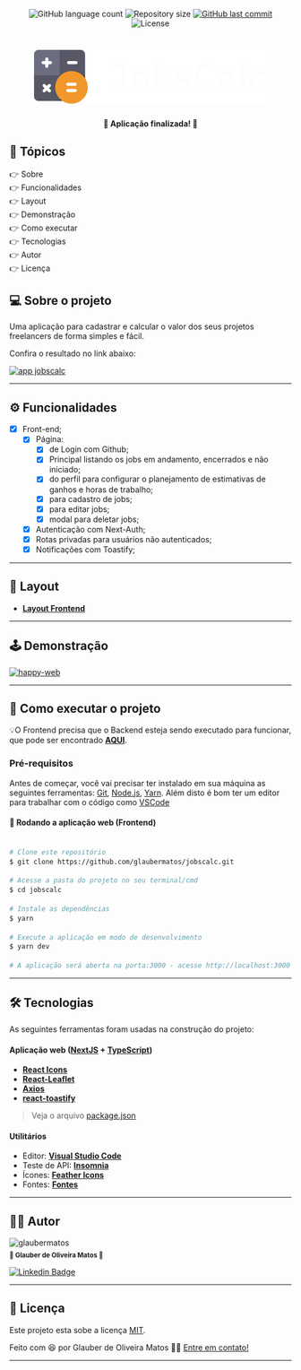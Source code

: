 <p align="center">
  <img alt="GitHub language count" src="https://img.shields.io/github/languages/count/glaubermatos/jobscalc?color=%2304D361&style=flat">

  <img alt="Repository size" src="https://img.shields.io/github/repo-size/glaubermatos/jobscalc?style=flat">
  
  <a href="https://github.com/glaubermatos/jobscalc/commits/master">
    <img alt="GitHub last commit" src="https://img.shields.io/github/last-commit/glaubermatos/jobscalc?style=flat">
  </a>
    
   <img alt="License" src="https://img.shields.io/badge/license-MIT-brightgreen?style=flat">
  
</p>

<h1 align="center">
    <img src="./public/logo.svg" />
</h1>

<h4 align="center"> 
	🚧  Aplicação finalizada! 🚧
</h4>

## 🏁 Tópicos

<p>
 👉<a href="#-sobre-o-projeto" style="text-decoration: none; "> Sobre</a> <br/>
👉<a href="#-funcionalidades" style="text-decoration: none; "> Funcionalidades</a> <br/>
👉<a href="#-layout" style="text-decoration: none"> Layout</a> <br/>
👉<a href="#-demonstracao" style="text-decoration: none"> Demonstração</a> <br/>
👉<a href="#-como-executar-o-projeto" style="text-decoration: none"> Como executar</a> <br/>
👉<a href="#-tecnologias" style="text-decoration: none"> Tecnologias</a> <br/>
👉<a href="#-autor" style="text-decoration: none"> Autor</a> <br/>
👉<a href="#user-content--licença" style="text-decoration: none"> Licença</a>

</p>

## 💻 Sobre o projeto

Uma aplicação para cadastrar e calcular o valor dos seus projetos freelancers de forma simples e fácil.

Confira o resultado no link abaixo:

<a align="center" href="https://jobscalc-glauber.vercel.app/">
    <img alt="app jobscalc" src="https://img.shields.io/static/v1?label=site&message=jobscalc&color=F1972C&style=flat&logo=vercel">
</a>

---

<a name="-funcionalidades"></a>

## ⚙️ Funcionalidades

- [x] Front-end;
  - [x] Página:
    - [x] de Login com Github;
    - [x] Principal listando os jobs em andamento, encerrados e não iniciado;
    - [x] do perfil para configurar o planejamento de estimativas de ganhos e horas de trabalho;
    - [x] para cadastro de jobs;
    - [x] para editar jobs;
    - [x] modal para deletar jobs;
  - [x] Autenticação com Next-Auth;
  - [x] Rotas privadas para usuários não autenticados;
  - [x] Notificações com Toastify;

---

## 🎨 Layout

- **[Layout Frontend](https://www.figma.com/file/1YbzIzsyRCfaDt86iUb6Lw/Jobs-Planning-Maratona-Discover2-Copy)**

---

<a name="-demonstracao"></a>

## 🕹️ Demonstração

<a align="center" href="">
    <img alt="happy-web" src="https://img.shields.io/static/v1?label=post&message=jobscalc&color=F1972C&style=flat&logo=linkedin">
</a>

---

## 🚀 Como executar o projeto

💡O Frontend precisa que o Backend esteja sendo executado para funcionar, que pode ser encontrado **[AQUI](https://github.com/glaubermatos/jobscalc-api)**.

### Pré-requisitos

Antes de começar, você vai precisar ter instalado em sua máquina as seguintes ferramentas:
[Git](https://git-scm.com), [Node.js](https://nodejs.org/en/), [Yarn](https://classic.yarnpkg.com/en/docs/install).
Além disto é bom ter um editor para trabalhar com o código como [VSCode](https://code.visualstudio.com/)

#### 🧭 Rodando a aplicação web (Frontend)

```bash

# Clone este repositório
$ git clone https://github.com/glaubermatos/jobscalc.git

# Acesse a pasta do projeto no seu terminal/cmd
$ cd jobscalc

# Instale as dependências
$ yarn

# Execute a aplicação em modo de desenvolvimento
$ yarn dev

# A aplicação será aberta na porta:3000 - acesse http://localhost:3000

```

---

## 🛠 Tecnologias

As seguintes ferramentas foram usadas na construção do projeto:

#### **Aplicação web** ([NextJS](https://nextjs.org/) + [TypeScript](https://www.typescriptlang.org/))

- **[React Icons](https://react-icons.github.io/react-icons/)**
- **[React-Leaflet](https://react-leaflet.js.org/)**
- **[Axios](https://github.com/axios/axios)**
- **[react-toastify](https://fkhadra.github.io/react-toastify/introduction)**

> Veja o arquivo [package.json](https://github.com/glaubermatos/jobscalc/package.json)

#### **Utilitários**

- Editor: **[Visual Studio Code](https://code.visualstudio.com/)**
- Teste de API: **[Insomnia](https://insomnia.rest/)**
- Ícones: **[Feather Icons](https://feathericons.com/)**
- Fontes: **[Fontes](https://fonts.google.com/specimen/Nunito)**

---

<a name="-autor"></a>

## 🦸‍♂️ **Autor**

<p>
 <img src="https://avatars.githubusercontent.com/u/10993285?v=4" width="150px;" alt="glaubermatos"/>
 <br />
 <sub><strong>🌟 Glauber de Oliveira Matos 🌟</strong></sub>
</p>

[![Linkedin Badge](https://img.shields.io/badge/-linkedin-blue?style=flat&logo=Linkedin&logoColor=white&link=https://www.linkedin.com/in/glaubermatos/)](https://www.linkedin.com/in/glaubermatos/)

---

## 📝 Licença

Este projeto esta sobe a licença [MIT](./LICENSE).

Feito com :satisfied: por Glauber de Oliveira Matos 👋🏽 [Entre em contato!](https://www.linkedin.com/in/glaubermatos/)

---